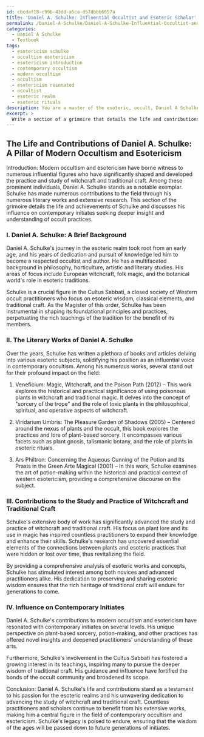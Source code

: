 ```yaml
---
id: cbcdaf18-c99b-43dd-a5ca-d57dbbb6657a
title: 'Daniel A. Schulke: Influential Occultist and Esoteric Scholar'
permalink: /Daniel-A-Schulke/Daniel-A-Schulke-Influential-Occultist-and-Esoteric-Scholar/
categories:
  - Daniel A Schulke
  - Textbook
tags:
  - esotericism schulke
  - occultism esotericism
  - esotericism introduction
  - contemporary occultism
  - modern occultism
  - occultism
  - esotericism resonated
  - occultist
  - esoteric realm
  - esoteric rituals
description: You are a master of the esoteric, occult, Daniel A Schulke and education, you have written many textbooks on the subject in ways that provide students with rich and deep understanding of the subject. You are being asked to write textbook-like sections on a topic and you do it with full context, explainability, and reliability in accuracy to the true facts of the topic at hand, in a textbook style that a student would easily be able to learn from, in a rich, engaging, and contextual way. Always include relevant context (such as formulas and history), related concepts, and in a way that someone can gain deep insights from.
excerpt: > 
  Write a section of a grimoire that details the life and contributions of Daniel A Schulke, a renowned figure in modern occultism and esotericism. Discuss his primary literary works, contributions to the study and practice of witchcraft and traditional craft, and his influence on contemporary initiates seeking deep insights and understanding.
---
```


## The Life and Contributions of Daniel A. Schulke: A Pillar of Modern Occultism and Esotericism

Introduction:
Modern occultism and esotericism have borne witness to numerous influential figures who have significantly shaped and developed the practice and study of witchcraft and traditional craft. Among these prominent individuals, Daniel A. Schulke stands as a notable exemplar. Schulke has made numerous contributions to the field through his numerous literary works and extensive research. This section of the grimoire details the life and achievements of Schulke and discusses his influence on contemporary initiates seeking deeper insight and understanding of occult practices.

### I. Daniel A. Schulke: A Brief Background
Daniel A. Schulke's journey in the esoteric realm took root from an early age, and his years of dedication and pursuit of knowledge led him to become a respected occultist and author. He has a multifaceted background in philosophy, horticulture, artistic and literary studies. His areas of focus include European witchcraft, folk magic, and the botanical world's role in esoteric traditions.

Schulke is a crucial figure in the Cultus Sabbati, a closed society of Western occult practitioners who focus on esoteric wisdom, classical elements, and traditional craft. As the Magister of this order, Schulke has been instrumental in shaping its foundational principles and practices, perpetuating the rich teachings of the tradition for the benefit of its members.

### II. The Literary Works of Daniel A. Schulke
Over the years, Schulke has written a plethora of books and articles delving into various esoteric subjects, solidifying his position as an influential voice in contemporary occultism. Among his numerous works, several stand out for their profound impact on the field:

1. Veneficium: Magic, Witchcraft, and the Poison Path (2012) – This work explores the historical and practical significance of using poisonous plants in witchcraft and traditional magic. It delves into the concept of "sorcery of the trope" and the role of toxic plants in the philosophical, spiritual, and operative aspects of witchcraft.

2. Viridarium Umbris: The Pleasure Garden of Shadows (2005) – Centered around the nexus of plants and the occult, this book explores the practices and lore of plant-based sorcery. It encompasses various facets such as plant gnosis, talismanic botany, and the role of plants in esoteric rituals.

3. Ars Philtron: Concerning the Aqueous Cunning of the Potion and Its Praxis in the Green Arte Magical (2001) – In this work, Schulke examines the art of potion-making within the historical and practical context of western esotericism, providing a comprehensive discourse on the subject.

### III. Contributions to the Study and Practice of Witchcraft and Traditional Craft
Schulke's extensive body of work has significantly advanced the study and practice of witchcraft and traditional craft. His focus on plant lore and its use in magic has inspired countless practitioners to expand their knowledge and enhance their skills. Schulke's research has uncovered essential elements of the connections between plants and esoteric practices that were hidden or lost over time, thus revitalizing the field.

By providing a comprehensive analysis of esoteric works and concepts, Schulke has stimulated interest among both novices and advanced practitioners alike. His dedication to preserving and sharing esoteric wisdom ensures that the rich heritage of traditional craft will endure for generations to come.

### IV. Influence on Contemporary Initiates
Daniel A. Schulke's contributions to modern occultism and esotericism have resonated with contemporary initiates on several levels. His unique perspective on plant-based sorcery, potion-making, and other practices has offered novel insights and deepened practitioners' understanding of these arts.

Furthermore, Schulke's involvement in the Cultus Sabbati has fostered a growing interest in its teachings, inspiring many to pursue the deeper wisdom of traditional craft. His guidance and influence have fortified the bonds of the occult community and broadened its scope.

Conclusion:
Daniel A. Schulke's life and contributions stand as a testament to his passion for the esoteric realms and his unwavering dedication to advancing the study of witchcraft and traditional craft. Countless practitioners and scholars continue to benefit from his extensive works, making him a central figure in the field of contemporary occultism and esotericism. Schulke's legacy is poised to endure, ensuring that the wisdom of the ages will be passed down to future generations of initiates.
